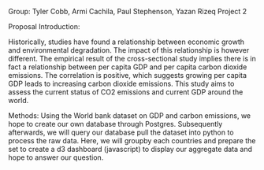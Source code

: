 Group: 
Tyler Cobb, Armi Cachila, Paul Stephenson, Yazan Rizeq 
Project 2

Proposal
Introduction:

Historically, studies have found a relationship between economic growth and environmental degradation. The impact of this relationship is however different. The empirical result of the cross-sectional study implies there is in fact a relationship between per capita GDP and per capita carbon dioxide emissions. The correlation is positive, which suggests growing per capita GDP leads to increasing carbon dioxide emissions. This study aims to assess the current status of CO2 emissions and current GDP around the world.

Methods:
Using the World bank dataset on GDP and carbon emissions, we hope to create our own database through Postgres. Subsequently afterwards, we will query our database pull the dataset into python to process the raw data.  Here, we will groupby each countries and prepare the set to create a d3 dashboard (javascript) to display our aggregate data and hope to answer our question.
